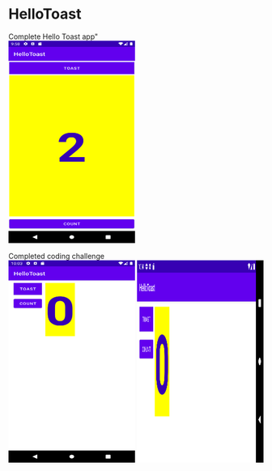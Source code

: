 # HelloToast

Complete Hello Toast app"
<br>
<img src="HelloToast.png" width="250" height="400">

Completed coding challenge
<br>
<img src="Codechallenge_ss1.png" width="250" height="400">
<img src="Codechallenge_ss2.png" width="250" height="400">
